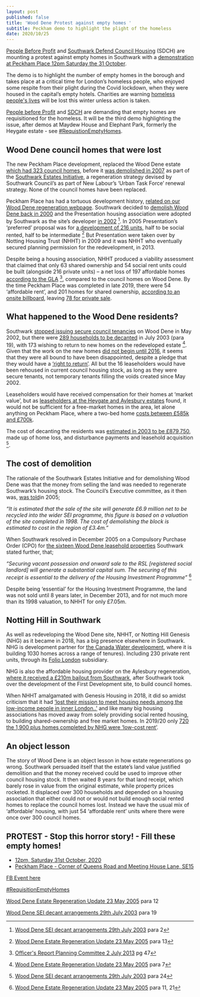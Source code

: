 ```yaml
---
layout: post
published: false
title: 'Wood Dene Protest against empty homes '
subtitle: Peckham demo to highlight the plight of the homeless
date: 2020/10/25
---
```



[People Before Profit](https://m.facebook.com/peoplebeforeprofitCVD19/) and [Southwark Defend Council Housing](https://m.facebook.com/southwarkdch/) (SDCH) are mounting a protest against empty homes in Southwark with a [demonstration at Peckham Place 12pm Saturday the 31 October](https://m.facebook.com/events/3120862284692741?acontext=%7B%22action_history%22%3A%5B%7B%22surface%22%3A%22page%22%2C%22mechanism%22%3A%22page_admin_bar%22%2C%22extra_data%22%3A%22%7B%5C%22page_id%5C%22%3A839272879439624%7D%22%7D%2C%7B%22surface%22%3A%22events_admin_tool%22%2C%22mechanism%22%3A%22events_admin_tool%22%2C%22extra_data%22%3A%22%5B%5D%22%7D%5D%2C%22has_source%22%3Atrue%7D).

The demo is to highlight the number of empty homes in the borough and takes place at a critical time for London’s homeless people, who enjoyed some respite from their plight during the Covid lockdown, when they were housed in the capital’s empty hotels.  Charities  are warning [homeless people's lives](https://www.bbc.co.uk/news/uk-54458884) will be lost this winter unless action is taken.

[People before Profit](https://m.facebook.com/peoplebeforeprofitCVD19/) and [SDCH](https://m.facebook.com/southwarkdch/) are demanding that empty homes are requisitioned for the homeless.  It will be the third demo highlighting the issue, after demos at Maydew House and Elephant Park, formerly the Heygate estate - see [#RequistionEmptyHomes](https://twitter.com/hashtag/RequisitionEmptyHomes?src=hash).

## Wood Dene council homes that were lost

The new Peckham Place development, replaced the Wood Dene estate [which had 323 council homes](http://35percent.org/wood-dene-regeneration/), before it [was demolished in 2007](https://www.southwarknews.co.uk/news/notting-hill-admits-wood-dene-estate-peckham-wont-rebuilt-2019-thirteen-years-demolition/) as part of the [Southwark Estates Initiative](http://embed.verite.co/timeline/?source=0Aprl6XcACewydEhRaWFOLVBfUjBSVW1HUGVZNEhGeFE&font=Bevan-PotanoSans&maptype=toner&lang=en&hash_bookmark=true&start_zoom_adjust=2&height=650#1), a regeneration strategy devised by Southwark Council’s as part of New Labour’s ‘Urban Task Force’ renewal strategy.  None of the council homes have been replaced.

Peckham Place has had a tortuous development history, [related on our Wood Dene regeneration webpage](http://35percent.org/wood-dene-regeneration/).  Southwark decided to [demolish Wood Dene back in 2000](http://moderngov.southwark.gov.uk/Data/Executive/20030729/Agenda/56%20-%20Disposal%20of%20216-224Underhill%20Road,%20SE22.pdf) and the Presentation housing association were adopted by Southwark as the site’s developer [in 2002](http://moderngov.southwark.gov.uk/Data/Executive/20050523/Agenda/Item%2011%20-%20Wooddene%20EstateRegeneration%20-%20Update.pdf) [^1].  In 2005 Presentation’s ‘preferred’ proposal was for [a development of 216 units](http://moderngov.southwark.gov.uk/Data/Executive/20050523/Agenda/Item%2011%20-%20Wooddene%20EstateRegeneration%20-%20Update.pdf), half to be social rented, half to be intermediate [^2]  But Presentation were taken over by Notting Housing Trust (NHHT) in 2009 and it was NHHT who eventually secured planning permission for the redevelopment, in 2013.

Despite being a housing association, NHHT produced a viability assessment that claimed that only 63 shared ownership and 54 social rent units could be built (alongside 216 private units) – a net loss of 197 affordable homes [according to the GLA](http://planbuild.southwark.gov.uk/documents/?GetDocument=%7b%7b%7b!gC0r1MnWVfiWgymHTtPApA%3d%3d!%7d%7d%7d) [^3], compared to the council homes on Wood Dene.  By the time Peckham Place was completed in late 2019, there were 54 ‘affordable rent’,  and 201 homes for shared ownership, [according to an onsite billboard](http://35percent.org/wood-dene-regeneration/), leaving [78 for private sale](https://www.nhg.org.uk/building-homes/developments/wooddene-estate-southwark/).

## What happened to the Wood Dene residents?

Southwark [stopped issuing secure council tenancies](http://moderngov.southwark.gov.uk/Data/Executive/20050523/Agenda/Item%2011%20-%20Wooddene%20EstateRegeneration%20-%20Update.pdf) on Wood Dene in May 2002, but there were [289 households to be decanted](http://moderngov.southwark.gov.uk/Data/Executive/20030729/Agenda/56%20-%20Disposal%20of%20216-224Underhill%20Road,%20SE22.pdf) in July 2003 (para 19), with 173 wishing to return to new homes on the redeveloped estate [^4]. Given that the work on the new homes [did not begin until 2016](https://www.southwarknews.co.uk/news/notting-hill-admits-wood-dene-estate-peckham-wont-rebuilt-2019-thirteen-years-demolition/), it seems that they were all bound to have been disappointed, despite a pledge that they would have a [‘right to return’](http://35percent.org/wood-dene-regeneration/).   All but the 16 leaseholders would have been rehoused in current council housing stock, as long as they were secure tenants, not temporary tenants filling the voids created since May 2002.

Leaseholders would have received compensation for their homes at ‘market value’, but as [leaseholders at the Heygate and Aylesbury estates](https://crappistmartin.github.io/blog/2014/05/30/aylesbury-leaseholder-fights-incestuous-valuation/) found, it would not be sufficient for a free-market homes in the area, let alone anything on Peckham Place, where a two-bed home [costs between £585k and £700k](https://www.nhgsales.com/sales-developments/peckham-place/#availability).

The cost of decanting the residents was [estimated in 2003 to be £879,750](http://moderngov.southwark.gov.uk/Data/Executive/20030729/Agenda/56%20-%20Disposal%20of%20216-224Underhill%20Road,%20SE22.pdf), made up of home loss, and disturbance payments and leasehold acquisition [^5].

## The cost of demolition

The rationale of the Southwark Estates Initiative and for demolishing Wood Dene was that the money from selling the land was needed to regenerate Southwark’s housing stock. The Council’s Executive committee, as it then was, [was told](http://moderngov.southwark.gov.uk/Data/Executive/20050523/Agenda/Item%2011%20-%20Wooddene%20EstateRegeneration%20-%20Update.pdf)in 2005;

_“It is estimated that the sale of the site will generate £6.9 million net to be recycled into the wider SEI programme, this figure is based on a valuation of the site completed in 1998. The cost of demolishing the block is estimated to cost in the region of £3.4m.”_

When Southwark resolved in December 2005 on a Compulsory Purchase Order (CPO) for [the sixteen Wood Dene leasehold properties](http://moderngov.southwark.gov.uk/Data/Executive/20050523/Agenda/Item%2011%20-%20Wooddene%20EstateRegeneration%20-%20Update.pdf) Southwark stated further, that; 

_“Securing vacant possession and onward sale to the RSL [registered social landlord] will generate a substantial capital sum. The securing of this receipt is essential to the delivery of the Housing Investment Programme”_ [^6]

Despite being ‘essential’ for the Housing Investment Programme, the land was not sold until 8 years later, in December 2013, and for not much more than its 1998 valuation, to NHHT for only £7.05m.

## Notting Hill in Southwark

As well as redeveloping the Wood Dene site, NHHT, or Notting Hill Genesis (NHG) as it became in 2018, has a big presence elsewhere in Southwark.  NHG is development partner for [the Canada Water development](https://www.nhg.org.uk/building-homes/developments/canada-water-southwark/), where it is building 1030 homes across a range of tenures). Including 230 private rent units, through its [Folio London](https://www.insidehousing.co.uk/news/news/g15-landlord-lines-up-250m-loan-using-prs-portfolio--68091#:~:text=Notting%20Hill%20Genesis%20(NHG)%20is,non%2Dsocial%E2%80%9D%20housing%20business.&text=The%20G15%20landlord%20has%20been%20slowing%20its%20development%20programme%20overall) subsidiary.

NHG is also the affordable housing provider on the Aylesbury regeneration, [where it received a £210m bailout from Southwark](http://35percent.org/2020-07-12-aylesbury-estate-fds-variation/), after Southwark took over the development of the First Development site, to build council homes.

When NHHT amalgamated with Genesis Housing in 2018, it did so amidst criticism that it had [‘lost their mission to meet housing needs among the low-income people in inner London..’](https://www.theguardian.com/society/2018/jan/11/housing-association-merger-will-lead-to-social-cleansing-warn-tenants)  and like many big housing associations has moved away from solely providing social rented housing, to building shared-ownership and free market homes. In 2019/20 only [720 the 1,900 plus homes completed by NHG were ‘low-cost rent’](https://www.insidehousing.co.uk/news/news/large-london-association-sees-unsold-homes-hit-610-amid-market-challenges-67715).

##  An object lesson

The story of Wood Dene is an object lesson in how estate regenerations go wrong. Southwark persuaded itself that the estate’s land value justified demolition and that the money received could be used to improve other council housing stock.  It then waited 8 years for that land receipt, which barely rose in value from the original estimate, while property prices rocketed.  It displaced over 300 households and depended on a housing association that either could not or would not build enough social rented homes to replace the council homes lost.  Instead we have the usual mix of ‘affordable’ housing, with just 54 ‘affordable rent’ units where there were once over 300 council homes.

## **PROTEST** -	Stop this horror story! - Fill these empty homes!

-	[12pm, Saturday 31st October, 2020](https://m.facebook.com/events/3120862284692741?acontext=%7B%22action_history%22%3A%5B%7B%22surface%22%3A%22page%22%2C%22mechanism%22%3A%22page_admin_bar%22%2C%22extra_data%22%3A%22%7B%5C%22page_id%5C%22%3A839272879439624%7D%22%7D%2C%7B%22surface%22%3A%22events_admin_tool%22%2C%22mechanism%22%3A%22events_admin_tool%22%2C%22extra_data%22%3A%22%5B%5D%22%7D%5D%2C%22has_source%22%3Atrue%7D)
-	[Peckham Place - Corner of Queens Road and Meeting House Lane, SE15](https://m.facebook.com/events/3120862284692741?acontext=%7B%22action_history%22%3A%5B%7B%22surface%22%3A%22page%22%2C%22mechanism%22%3A%22page_admin_bar%22%2C%22extra_data%22%3A%22%7B%5C%22page_id%5C%22%3A839272879439624%7D%22%7D%2C%7B%22surface%22%3A%22events_admin_tool%22%2C%22mechanism%22%3A%22events_admin_tool%22%2C%22extra_data%22%3A%22%5B%5D%22%7D%5D%2C%22has_source%22%3Atrue%7D)


[FB Event here](https://m.facebook.com/events/3120862284692741?acontext=%7B%22action_history%22%3A%5B%7B%22surface%22%3A%22page%22%2C%22mechanism%22%3A%22page_admin_bar%22%2C%22extra_data%22%3A%22%7B%5C%22page_id%5C%22%3A839272879439624%7D%22%7D%2C%7B%22surface%22%3A%22events_admin_tool%22%2C%22mechanism%22%3A%22events_admin_tool%22%2C%22extra_data%22%3A%22%5B%5D%22%7D%5D%2C%22has_source%22%3Atrue%7D)

[#RequisitionEmptyHomes](https://twitter.com/hashtag/RequisitionEmptyHomes?src=hash)




[^1]: [Wood Dene SEI decant arrangements 29th July 2003](http://moderngov.southwark.gov.uk/Data/Executive/20030729/Agenda/56%20-%20Disposal%20of%20216-224Underhill%20Road,%20SE22.pdf) para 2

[Wood Dene Estate Regeneration Update 23 May 2005](http://moderngov.southwark.gov.uk/Data/Executive/20050523/Agenda/Item%2011%20-%20Wooddene%20EstateRegeneration%20-%20Update.pdf) para 12

[^2]: [Wood Dene Estate Regeneration Update 23 May 2005](http://moderngov.southwark.gov.uk/Data/Executive/20050523/Agenda/Item%2011%20-%20Wooddene%20EstateRegeneration%20-%20Update.pdf) para 13

[^3]: [Officer's Report Planning Committee 2 July 2013](http://planbuild.southwark.gov.uk/documents/?GetDocument=%7b%7b%7b!gC0r1MnWVfiWgymHTtPApA%3d%3d!%7d%7d%7d) pg 47

[^4]: [Wood Dene Estate Regeneration Update 23 May 2005](http://moderngov.southwark.gov.uk/Data/Executive/20050523/Agenda/Item%2011%20-%20Wooddene%20EstateRegeneration%20-%20Update.pdf) para 7

[Wood Dene SEI decant arrangements 29th July 2003](http://moderngov.southwark.gov.uk/Data/Executive/20030729/Agenda/56%20-%20Disposal%20of%20216-224Underhill%20Road,%20SE22.pdf) para 19

[^5]: [Wood Dene SEI decant arrangements 29th July 2003](http://moderngov.southwark.gov.uk/Data/Executive/20030729/Agenda/56%20-%20Disposal%20of%20216-224Underhill%20Road,%20SE22.pdf) para 24

[^6]: [Wood Dene Estate Regeneration Update 23 May 2005](http://moderngov.southwark.gov.uk/Data/Executive/20050523/Agenda/Item%2011%20-%20Wooddene%20EstateRegeneration%20-%20Update.pdf) para 11, 21
